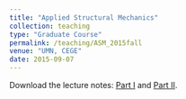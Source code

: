 ```yaml
---
title: "Applied Structural Mechanics"
collection: teaching
type: "Graduate Course"
permalink: /teaching/ASM_2015fall
venue: "UMN, CEGE"
date: 2015-09-07
---
```


Download the lecture notes: [Part I](https://www.researchgate.net/publication/373871067_Hand-written_Lecture_Notes_on_Applied_Structural_Mechanics_Part_I) and [Part II](https://www.researchgate.net/publication/373871086_Hand-written_Lecture_Notes_on_Applied_Structural_Mechanics_Part_II).


